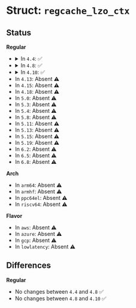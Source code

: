 # Struct: <code>regcache_lzo_ctx</code>

## Status
<b>Regular</b>
<ul>
<li>
<details>
<summary>In <code>4.4</code>: ✅</summary>

```c
struct regcache_lzo_ctx {
    void *wmem;
    void *dst;
    const void *src;
    size_t src_len;
    size_t dst_len;
    size_t decompressed_size;
    long unsigned int *sync_bmp;
    int sync_bmp_nbits;
};
```
</details>
</li>
<li>
<details>
<summary>In <code>4.8</code>: ✅</summary>

```c
struct regcache_lzo_ctx {
    void *wmem;
    void *dst;
    const void *src;
    size_t src_len;
    size_t dst_len;
    size_t decompressed_size;
    long unsigned int *sync_bmp;
    int sync_bmp_nbits;
};
```
</details>
</li>
<li>
<details>
<summary>In <code>4.10</code>: ✅</summary>

```c
struct regcache_lzo_ctx {
    void *wmem;
    void *dst;
    const void *src;
    size_t src_len;
    size_t dst_len;
    size_t decompressed_size;
    long unsigned int *sync_bmp;
    int sync_bmp_nbits;
};
```
</details>
</li>
<li>
In <code>4.13</code>: Absent ⚠️
</li>
<li>
In <code>4.15</code>: Absent ⚠️
</li>
<li>
In <code>4.18</code>: Absent ⚠️
</li>
<li>
In <code>5.0</code>: Absent ⚠️
</li>
<li>
In <code>5.3</code>: Absent ⚠️
</li>
<li>
In <code>5.4</code>: Absent ⚠️
</li>
<li>
In <code>5.8</code>: Absent ⚠️
</li>
<li>
In <code>5.11</code>: Absent ⚠️
</li>
<li>
In <code>5.13</code>: Absent ⚠️
</li>
<li>
In <code>5.15</code>: Absent ⚠️
</li>
<li>
In <code>5.19</code>: Absent ⚠️
</li>
<li>
In <code>6.2</code>: Absent ⚠️
</li>
<li>
In <code>6.5</code>: Absent ⚠️
</li>
<li>
In <code>6.8</code>: Absent ⚠️
</li>
</ul>
<b>Arch</b>
<ul>
<li>
In <code>arm64</code>: Absent ⚠️
</li>
<li>
In <code>armhf</code>: Absent ⚠️
</li>
<li>
In <code>ppc64el</code>: Absent ⚠️
</li>
<li>
In <code>riscv64</code>: Absent ⚠️
</li>
</ul>
<b>Flavor</b>
<ul>
<li>
In <code>aws</code>: Absent ⚠️
</li>
<li>
In <code>azure</code>: Absent ⚠️
</li>
<li>
In <code>gcp</code>: Absent ⚠️
</li>
<li>
In <code>lowlatency</code>: Absent ⚠️
</li>
</ul>

## Differences
<b>Regular</b>
<ul>
<li>
No changes between <code>4.4</code> and <code>4.8</code> ✅
</li>
<li>
No changes between <code>4.8</code> and <code>4.10</code> ✅
</li>
</ul>
